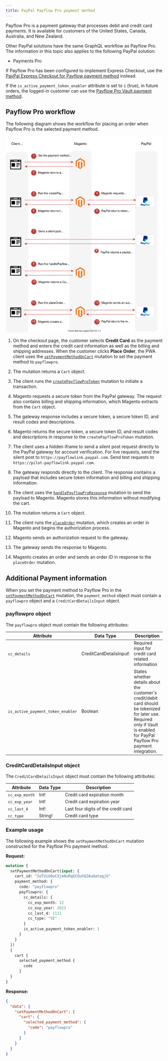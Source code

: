 ```yaml
---
title: PayPal Payflow Pro payment method
---
```


Payflow Pro is a payment gateway that processes debit and credit card payments. It is available for customers of the United States, Canada, Australia, and New Zealand.

Other PayPal solutions have the same GraphQL workflow as Payflow Pro. The information in this topic also applies to the following PayPal solution:

-  Payments Pro

If Payflow Pro has been configured to implement Express Checkout, use the [PayPal Express Checkout for Payflow payment method]({{page.baseurl}}/graphql/payment-methods/payflow-express.html) instead.

<InlineAlert variant="info" slots="text" />

If the `is_active_payment_token_enabler` attribute is set to `1` (true), in future orders, the logged-in customer can use the [Payflow Pro Vault payment method]({{page.baseurl}}/graphql/payment-methods/payflow-pro-vault.html).

## Payflow Pro workflow

The following diagram shows the workflow for placing an order when Payflow Pro is the selected payment method.

![PayPal Payflow Pro sequence diagram](../../_images/graphql/paypal-payflow-pro.svg)

1. On the checkout page, the customer selects **Credit Card** as the payment method and enters the credit card information as well as the billing and shipping addresses. When the customer clicks **Place Order**, the PWA client uses the [`setPaymentMethodOnCart`]({{page.baseurl}}/graphql/mutations/set-payment-method.html) mutation to set the payment method to `payflowpro`.

1. The mutation returns a `Cart` object.

1. The client runs the [`createPayflowProToken`]({{page.baseurl}}/graphql/mutations/create-payflow-pro-token.html) mutation to initiate a transaction.

1. Magento requests a secure token from the PayPal gateway. The request also contains billing and shipping information, which Magento extracts from the `Cart` object.

1. The gateway response includes a secure token, a secure token ID, and result codes and descriptions.

1. Magento returns the secure token, a secure token ID, and result codes and descriptions in response to the `createPayflowProToken` mutation.

1. The client uses a hidden iframe to send a silent post request directly to the PayPal gateway for account verification. For live requests, send the silent post to `https://payflowlink.paypal.com`. Send test requests to `https://pilot-payflowlink.paypal.com`.

1. The gateway responds directly to the client. The response contains a payload that includes secure token information and billing and shipping information.

1. The client uses the [`handlePayflowProResponse`]({{page.baseurl}}/graphql/mutations/handle-payflow-pro-response.html) mutation to send the payload to Magento. Magento stores this information without modifying the cart.

1. The mutation returns a `Cart` object.

1. The client runs the [`placeOrder`]({{page.baseurl}}/graphql/mutations/place-order.html) mutation, which creates an order in Magento and begins the authorization process.

1. Magento sends an authorization request to the gateway.

1. The gateway sends the response to Magento.

1. Magento creates an order and sends an order ID in response to the `placeOrder` mutation.

## Additional Payment information

When you set the payment method to Payflow Pro in the [`setPaymentMethodOnCart`]({{page.baseurl}}/graphql/mutations/set-payment-method.html) mutation, the `payment_method` object must contain a `payflowpro` object and a `CreditCardDetailsInput` object.

### payflowpro object

The `payflowpro` object must contain the following attributes:

Attribute |  Data Type | Description
--- | --- | ---
`cc_details` | CreditCardDetailsInput! | Required input for credit card related information
`is_active_payment_token_enabler` | Boolean | States whether details about the customer's credit/debit card should be tokenized for later use. Required only if Vault is enabled for PayPal Payflow Pro payment integration.

### CreditCardDetailsInput object

The `CreditCardDetailsInput` object must contain the following attributes:

Attribute |  Data Type | Description
--- | --- | ---
`cc_exp_month` | Int! | Credit card expiration month
`cc_exp_year` | Int! | Credit card expiration year
`cc_last_4` | Int! | Last four digits of the credit card
`cc_type` | String! | Credit card type

### Example usage

The following example shows the `setPaymentMethodOnCart` mutation constructed for the Payflow Pro payment method.

**Request:**

```graphql
mutation {
  setPaymentMethodOnCart(input: {
    cart_id: "IeTUiU0oCXjm0uRqGCOuhQ2AuQatogjG"
    payment_method: {
      code: "payflowpro"
      payflowpro: {
        cc_details: {
          cc_exp_month: 12
          cc_exp_year: 2023
          cc_last_4: 1111
          cc_type: "VI"
        }
        is_active_payment_token_enabler: 1
      }
    }
  })
  {
    cart {
      selected_payment_method {
        code
      }
  }
}
```

**Response:**

```json
{
  "data": {
    "setPaymentMethodOnCart": {
      "cart": {
        "selected_payment_method": {
          "code": "payflowpro"
        }
      }
    }
  }
}
```
